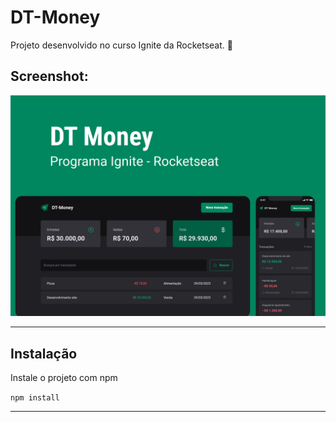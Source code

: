 # DT-Money
 
 Projeto desenvolvido no curso Ignite da Rocketseat. 🚀

 ## Screenshot:

 <img src="github\Capa.png" className="w-44"/>

 ---

 ## Instalação

Instale o projeto com npm

`npm install`

---

